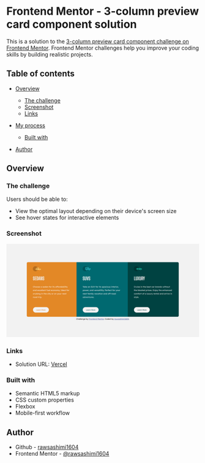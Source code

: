 # Frontend Mentor - 3-column preview card component solution

This is a solution to the [3-column preview card component challenge on Frontend Mentor](https://www.frontendmentor.io/challenges/3column-preview-card-component-pH92eAR2-). Frontend Mentor challenges help you improve your coding skills by building realistic projects.

## Table of contents

- [Overview](#overview)
  - [The challenge](#the-challenge)
  - [Screenshot](#screenshot)
  - [Links](#links)
- [My process](#my-process)

  - [Built with](#built-with)

- [Author](#author)

## Overview

### The challenge

Users should be able to:

- View the optimal layout depending on their device's screen size
- See hover states for interactive elements

### Screenshot

![Screenshot](./screenshot.PNG)

### Links

- Solution URL: [Vercel](https://preview-card-component-seven.vercel.app/)

### Built with

- Semantic HTML5 markup
- CSS custom properties
- Flexbox
- Mobile-first workflow

## Author

- Github - [rawsashimi1604](https://github.com/rawsashimi1604)
- Frontend Mentor - [@rawsashimi1604](https://www.frontendmentor.io/profile/rawsashimi1604)
